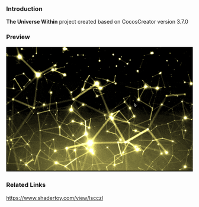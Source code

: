### Introduction
**The Universe Within** project created based on CocosCreator version 3.7.0

### Preview
![image](../../../gif/202209/2022091301.gif)

### Related Links
https://www.shadertoy.com/view/lscczl
